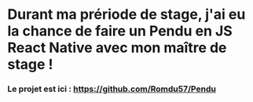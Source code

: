 # Durant ma prériode de stage, j'ai eu la chance de faire un Pendu en JS React Native avec mon maître de stage !

### Le projet est ici : https://github.com/Romdu57/Pendu
